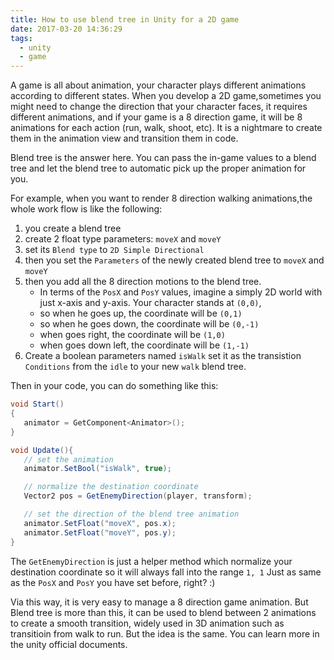 ```yaml
---
title: How to use blend tree in Unity for a 2D game
date: 2017-03-20 14:36:29
tags:
  - unity
  - game
---
```


A game is all about animation, your character plays different animations according to different states. When you develop a 2D game,sometimes you might need to change the direction that your character faces, it requires different animations, and if your game is a 8 direction game, it will be 8 animations for each action (run, walk, shoot, etc). It is a nightmare to create them in the animation view and transition them in code.

<!--more-->

Blend tree is the answer here. You can pass the in-game values to a blend tree and let the blend tree to automatic pick up the proper animation for you.

For example, when you want to render 8 direction walking animations,the whole work flow is like the following:

1. you create a blend tree
2. create 2 float type parameters: `moveX` and `moveY`
3. set its `Blend type` to `2D Simple Directional`
4. then you set the `Parameters` of the newly created blend tree to `moveX` and `moveY`
5. then you add all the 8 direction motions to the blend tree. 
   - In terms of the `PosX` and `PosY` values, imagine a simply 2D world with just x-axis and y-axis. Your character stands at `(0,0)`, 
   - so when he goes up, the coordinate will be `(0,1)`
   - so when he goes down, the coordinate will be `(0,-1)`
   - when goes right, the coordinate will be `(1,0)`
   - when goes down left, the coordinate will be `(1,-1)`
6. Create a boolean parameters named `isWalk` set it as the transistion `Conditions` from the `idle` to your new `walk` blend tree.

Then in your code, you can do something like this:

```csharp
void Start()
{
   animator = GetComponent<Animator>();
}

void Update(){
   // set the animation
   animator.SetBool("isWalk", true);

   // normalize the destination coordinate
   Vector2 pos = GetEnemyDirection(player, transform);

   // set the direction of the blend tree animation
   animator.SetFloat("moveX", pos.x);
   animator.SetFloat("moveY", pos.y);
}
```

The `GetEnemyDirection` is just a helper method which normalize your destination coordinate so it will always fall into the range `1, 1` Just as same as the `PosX` and `PosY` you have set before, right? :)

Via this way, it is very easy to manage a 8 direction game animation. But Blend tree is more than this, it can be used to blend between 2 animations to create a smooth transition, widely used in 3D animation such as transitioin from walk to run. But the idea is the same. You can learn more in the unity official documents.